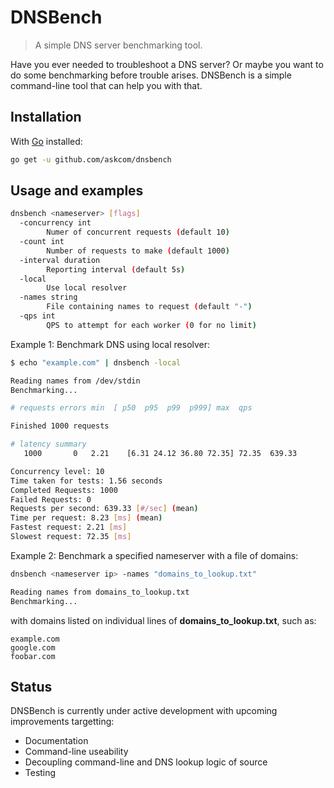 # DNSBench

> A simple DNS server benchmarking tool.

Have you ever needed to troubleshoot a DNS server? Or maybe you want to do some benchmarking before trouble arises. DNSBench is a simple command-line tool that can help you with that.

## Installation

With [Go](https://golang.org/doc/install) installed:

```bash
go get -u github.com/askcom/dnsbench
```

## Usage and examples

```bash
dnsbench <nameserver> [flags]
  -concurrency int
        Numer of concurrent requests (default 10)
  -count int
        Number of requests to make (default 1000)
  -interval duration
        Reporting interval (default 5s)
  -local
        Use local resolver
  -names string
        File containing names to request (default "-")
  -qps int
        QPS to attempt for each worker (0 for no limit)
```

Example 1: Benchmark DNS using local resolver:

```bash
$ echo "example.com" | dnsbench -local

Reading names from /dev/stdin
Benchmarking...

# requests errors min  [ p50  p95  p99  p999] max  qps

Finished 1000 requests

# latency summary
   1000       0   2.21    [6.31 24.12 36.80 72.35] 72.35  639.33

Concurrency level: 10
Time taken for tests: 1.56 seconds
Completed Requests: 1000
Failed Requests: 0
Requests per second: 639.33 [#/sec] (mean)
Time per request: 8.23 [ms] (mean)
Fastest request: 2.21 [ms]
Slowest request: 72.35 [ms]
```

Example 2: Benchmark a specified nameserver with a file of domains:

```bash
dnsbench <nameserver ip> -names "domains_to_lookup.txt"

Reading names from domains_to_lookup.txt
Benchmarking...
```

with domains listed on individual lines of **domains_to_lookup.txt**, such as:

```text
example.com
google.com
foobar.com
```

## Status

DNSBench is currently under active development with upcoming improvements targetting:

* Documentation
* Command-line useability
* Decoupling command-line and DNS lookup logic of source
* Testing
